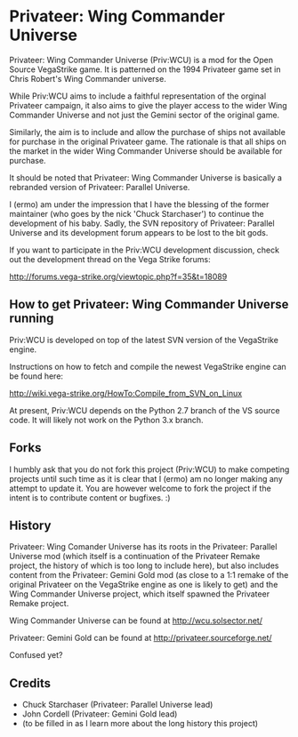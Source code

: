 Privateer: Wing Commander Universe
==================================

  Privateer: Wing Commander Universe (Priv:WCU) is a mod for the
Open Source VegaStrike game. It is patterned on the 1994 Privateer
game set in Chris Robert's Wing Commander universe.

  While Priv:WCU aims to include a faithful representation of the
orginal Privateer campaign, it also aims to give the player access
to the wider Wing Commander Universe and not just the Gemini sector
of the original game.

  Similarly, the aim is to include and allow the purchase of ships
not available for purchase in the original Privateer game.  The
rationale is that all ships on the market in the wider Wing
Commander Universe should be available for purchase.

  It should be noted that Privateer: Wing Commander Universe is
basically a rebranded version of Privateer: Parallel Universe.

  I (ermo) am under the impression that I have the blessing of the
former maintainer (who goes by the nick 'Chuck Starchaser') to
continue the development of his baby.  Sadly, the SVN repository
of Privateer: Parallel Universe and its development forum appears
to be lost to the bit gods.

  If you want to participate in the Priv:WCU development discussion,
check out the development thread on the Vega Strike forums:

  http://forums.vega-strike.org/viewtopic.php?f=35&t=18089


How to get Privateer: Wing Commander Universe running
-----------------------------------------------------

  Priv:WCU is developed on top of the latest SVN version of the
VegaStrike engine.

  Instructions on how to fetch and compile the newest VegaStrike
engine can be found here:

  http://wiki.vega-strike.org/HowTo:Compile_from_SVN_on_Linux

  At present, Priv:WCU depends on the Python 2.7 branch of the VS
source code. It will likely not work on the Python 3.x branch.


Forks
-----

  I humbly ask that you do not fork this project (Priv:WCU) to make
competing projects until such time as it is clear that I (ermo) am no
longer making any attempt to update it.  You are however welcome to
fork the project if the intent is to contribute content or bugfixes. :)


History
-------

  Privateer: Wing Comander Universe has its roots in the Privateer:
Parallel Universe mod (which itself is a continuation of the
Privateer Remake project, the history of which is too long to include
here), but also includes content from the Privateer: Gemini Gold mod
(as close to a 1:1 remake of the original Privateer on the VegaStrike
engine as one is likely to get) and the Wing Commander Universe project,
which itself spawned the Privateer Remake project.

Wing Commander Universe can be found at http://wcu.solsector.net/

Privateer: Gemini Gold can be found at http://privateer.sourceforge.net/

Confused yet?


Credits
-------

* Chuck Starchaser (Privateer: Parallel Universe lead)
* John Cordell (Privateer: Gemini Gold lead)
* (to be filled in as I learn more about the long history this project)
